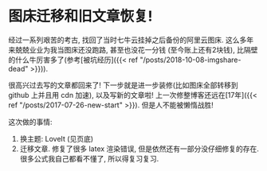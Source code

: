 # 图床迁移和旧文章恢复!


经过一系列艰苦的考古, 找回了当时七牛云挂掉之后备份的阿里云图床. 这么多年来兢兢业业为我当图床还没跑路, 甚至也没花一分钱 (至今账上还有2块钱), 比隔壁的什么牛厉害多了(参考[被坑经历]({{< ref "/posts/2018-10-08-imgshare-dead" >}})).

很高兴过去写的文章都回来了! 下一步就是进一步装修(比如图床全部转移到 github 上并且用 cdn 加速), 以及写新的文章啦! 上一次修整博客还远在[17年]({{< ref "/posts/2017-07-26-new-start" >}}). 但是人不能被懒惰战胜!

这次做的事情:
1. 换主题: LoveIt (见页底)
2. 迁移文章. 修复了很多 latex 渲染错误, 但是依然还有一部分没仔细修复的存在. 很多公式我自己都看不懂了, 所以得复习复习.
